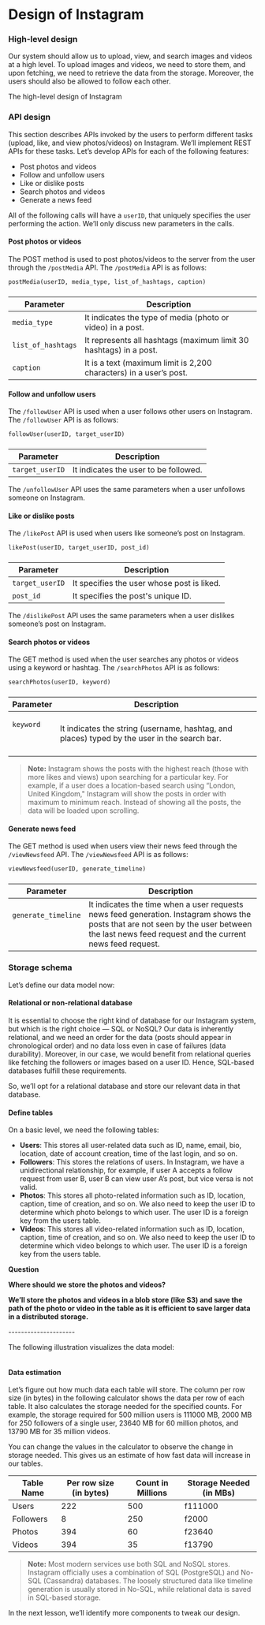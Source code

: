 # Design of Instagram

### High-level design <a href="#high-level-design-0" id="high-level-design-0"></a>

Our system should allow us to upload, view, and search images and videos at a high level. To upload images and videos, we need to store them, and upon fetching, we need to retrieve the data from the storage. Moreover, the users should also be allowed to follow each other.

The high-level design of Instagram

### API design <a href="#api-design-0" id="api-design-0"></a>

This section describes APIs invoked by the users to perform different tasks (upload, like, and view photos/videos) on Instagram. We’ll implement REST APIs for these tasks. Let’s develop APIs for each of the following features:

* Post photos and videos
* Follow and unfollow users
* Like or dislike posts
* Search photos and videos
* Generate a news feed

All of the following calls will have a `userID`, that uniquely specifies the user performing the action. We’ll only discuss new parameters in the calls.

#### Post photos or videos <a href="#post-photos-or-videos-1" id="post-photos-or-videos-1"></a>

The POST method is used to post photos/videos to the server from the user through the `/postMedia` API. The `/postMedia` API is as follows:

```
postMedia(userID, media_type, list_of_hashtags, caption)
```

###

| **Parameter**      | **Description**                                                    |
| ------------------ | ------------------------------------------------------------------ |
| `media_type`       | It indicates the type of media (photo or video) in a post.         |
| `list_of_hashtags` | It represents all hashtags (maximum limit 30 hashtags) in a post.  |
| `caption`          | It is a text (maximum limit is 2,200 characters) in a user’s post. |

#### Follow and unfollow users <a href="#follow-and-unfollow-users-0" id="follow-and-unfollow-users-0"></a>

The `/followUser` API is used when a user follows other users on Instagram. The `/followUser` API is as follows:

```
followUser(userID, target_userID)
```

###

| **Parameter**   | **Description**                       |
| --------------- | ------------------------------------- |
| `target_userID` | It indicates the user to be followed. |

The `/unfollowUser` API uses the same parameters when a user unfollows someone on Instagram.

#### Like or dislike posts <a href="#like-or-dislike-posts-0" id="like-or-dislike-posts-0"></a>

The `/likePost` API is used when users like someone’s post on Instagram.

```
likePost(userID, target_userID, post_id)
```

###

| **Parameter**   | **Description**                            |
| --------------- | ------------------------------------------ |
| `target_userID` | It specifies the user whose post is liked. |
| `post_id`       | It specifies the post's unique ID.         |

The `/dislikePost` API uses the same parameters when a user dislikes someone’s post on Instagram.

#### Search photos or videos <a href="#search-photos-or-videos-0" id="search-photos-or-videos-0"></a>

The GET method is used when the user searches any photos or videos using a keyword or hashtag. The `/searchPhotos` API is as follows:

```
searchPhotos(userID, keyword)
```

###

| **Parameter**                          | **Description**                                                                              |
| -------------------------------------- | -------------------------------------------------------------------------------------------- |
| <p><code>keyword</code></p><p><br></p> | It indicates the string (username, hashtag, and places) typed by the user in the search bar. |

> **Note:** Instagram shows the posts with the highest reach (those with more likes and views) upon searching for a particular key. For example, if a user does a location-based search using “London, United Kingdom," Instagram will show the posts in order with maximum to minimum reach. Instead of showing all the posts, the data will be loaded upon scrolling.

#### Generate news feed <a href="#generate-news-feed-0" id="generate-news-feed-0"></a>

The GET method is used when users view their news feed through the `/viewNewsfeed` API. The `/viewNewsfeed` API is as follows:

```
viewNewsfeed(userID, generate_timeline)
```

###

| **Parameter**                                    | **Description**                                                                                                                                                                                |
| ------------------------------------------------ | ---------------------------------------------------------------------------------------------------------------------------------------------------------------------------------------------- |
| <p><code>generate_timeline</code></p><p><br></p> | It indicates the time when a user requests news feed generation. Instagram shows the posts that are not seen by the user between the last news feed request and the current news feed request. |

### Storage schema <a href="#storage-schema-0" id="storage-schema-0"></a>

Let’s define our data model now:

#### Relational or non-relational database <a href="#relational-or-non-relational-database-1" id="relational-or-non-relational-database-1"></a>

It is essential to choose the right kind of database for our Instagram system, but which is the right choice — SQL or NoSQL? Our data is inherently relational, and we need an order for the data (posts should appear in chronological order) and no data loss even in case of failures (data durability). Moreover, in our case, we would benefit from relational queries like fetching the followers or images based on a user ID. Hence, SQL-based databases fulfill these requirements.

So, we’ll opt for a relational database and store our relevant data in that database.

#### Define tables <a href="#define-tables-2" id="define-tables-2"></a>

On a basic level, we need the following tables:

* **Users**: This stores all user-related data such as ID, name, email, bio, location, date of account creation, time of the last login, and so on.
* **Followers**: This stores the relations of users. In Instagram, we have a unidirectional relationship, for example, if user A accepts a follow request from user B, user B can view user A’s post, but vice versa is not valid.
* **Photos**: This stores all photo-related information such as ID, location, caption, time of creation, and so on. We also need to keep the user ID to determine which photo belongs to which user. The user ID is a foreign key from the users table.
* **Videos**: This stores all video-related information such as ID, location, caption, time of creation, and so on. We also need to keep the user ID to determine which video belongs to which user. The user ID is a foreign key from the users table.

**Question**

**Where should we store the photos and videos?**

**We’ll store the photos and videos in a blob store (like S3) and save the path of the photo or video in the table as it is efficient to save larger data in a distributed storage.**

\---------------------

The following illustration visualizes the data model:

<figure><img src="https://kuweiguge.github.io/Grokking-Modern-System-Design-Interview-Gitbook/.gitbook/assets/Screenshot 2023-09-06 at 12.44.33 AM.png" alt=""><figcaption></figcaption></figure>

#### Data estimation <a href="#data-estimation-0" id="data-estimation-0"></a>

Let’s figure out how much data each table will store. The column per row size (in bytes) in the following calculator shows the data per row of each table. It also calculates the storage needed for the specified counts. For example, the storage required for 500 million users is 111000 MB, 2000 MB for 250 followers of a single user, 23640 MB for 60 million photos, and 13790 MB for 35 million videos.

You can change the values in the calculator to observe the change in storage needed. This gives us an estimate of how fast data will increase in our tables.



| Table Name | Per row size (in bytes) | Count in Millions | Storage Needed (in MBs) |
| ---------- | ----------------------- | ----------------- | ----------------------- |
| Users      | 222                     | 500               | f111000                 |
| Followers  | 8                       | 250               | f2000                   |
| Photos     | 394                     | 60                | f23640                  |
| Videos     | 394                     | 35                | f13790                  |

> **Note:** Most modern services use both SQL and NoSQL stores. Instagram officially uses a combination of SQL (PostgreSQL) and No-SQL (Cassandra) databases. The loosely structured data like timeline generation is usually stored in No-SQL, while relational data is saved in SQL-based storage.

In the next lesson, we’ll identify more components to tweak our design.

